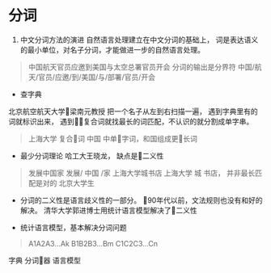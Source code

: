 # 分词

1. 中文分词方法的演进
  自然语言处理建立在中文分词的基础上， 词是表达语义的最小单位，对名子分词，才能做进一步的自然语言处理。

  > 中国航天官员应邀到美国与太空总署官员开会
  > 分词的输出是分界符 中国/航天/官员/应邀/到/美国/与/部署/官员/开会
  - 查字典
    
  北京航空航天大学梁南元教授
  把一个名子从左到右扫描一遍， 遇到字典里有的词就标识出来， 遇到复合词就找最长的词匹配，不认识的就分割成单字串。
  > 上海大学 复合词
  > 中国 中单字词，和国组成更长词
  - 最少分词理论
    哈工大王晓龙， 缺点是二义性
  > 发展中国家
  > 发展/ 中国 /家
  > 上海大学城书店 上海大学 城 书店， 并非最长匹配是对的
  > 北京大学生

  - 分词的二义性是语言歧义性的一部分。
  90年代以前，文法规则也没有和好的解决。
  清华大学郭进博士用统计语言模型解决了二义性

  - 统计语言模型，基本解决分词问题
  > A1A2A3...Ak
  > B1B2B3...Bm
  > C1C2C3...Cn

  字典 分词器 语言模型


